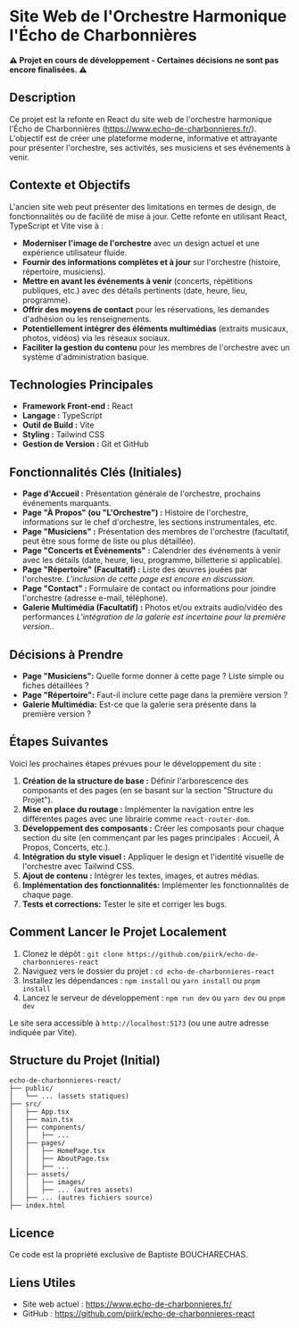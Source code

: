 # Site Web de l'Orchestre Harmonique l'Écho de Charbonnières

**⚠️ Projet en cours de développement - Certaines décisions ne sont pas encore finalisées. ⚠️**

## Description

Ce projet est la refonte en React du site web de l'orchestre harmonique l'Écho de Charbonnières (https://www.echo-de-charbonnieres.fr/). L'objectif est de créer une plateforme moderne, informative et attrayante pour présenter l'orchestre, ses activités, ses musiciens et ses événements à venir.

## Contexte et Objectifs

L'ancien site web peut présenter des limitations en termes de design, de fonctionnalités ou de facilité de mise à jour. Cette refonte en utilisant React, TypeScript et Vite vise à :

- **Moderniser l'image de l'orchestre** avec un design actuel et une expérience utilisateur fluide.
- **Fournir des informations complètes et à jour** sur l'orchestre (histoire, répertoire, musiciens).
- **Mettre en avant les événements à venir** (concerts, répétitions publiques, etc.) avec des détails pertinents (date, heure, lieu, programme).
- **Offrir des moyens de contact** pour les réservations, les demandes d'adhésion ou les renseignements.
- **Potentiellement intégrer des éléments multimédias** (extraits musicaux, photos, vidéos) via les réseaux sociaux.
- **Faciliter la gestion du contenu** pour les membres de l'orchestre avec un système d'administration basique.

## Technologies Principales

- **Framework Front-end :** React
- **Langage :** TypeScript
- **Outil de Build :** Vite
- **Styling :** Tailwind CSS
- **Gestion de Version :** Git et GitHub

## Fonctionnalités Clés (Initiales)

- **Page d'Accueil :** Présentation générale de l'orchestre, prochains événements marquants.
- **Page "À Propos" (ou "L'Orchestre") :** Histoire de l'orchestre, informations sur le chef d'orchestre, les sections instrumentales, etc.
- **Page "Musiciens" :** Présentation des membres de l'orchestre (facultatif, peut être sous forme de liste ou plus détaillée).
- **Page "Concerts et Événements" :** Calendrier des événements à venir avec les détails (date, heure, lieu, programme, billetterie si applicable).
- **Page "Répertoire" (Facultatif) :** Liste des œuvres jouées par l'orchestre. _L'inclusion de cette page est encore en discussion._
- **Page "Contact" :** Formulaire de contact ou informations pour joindre l'orchestre (adresse e-mail, téléphone).
- **Galerie Multimédia (Facultatif) :** Photos et/ou extraits audio/vidéo des performances _L'intégration de la galerie est incertaine pour la première version._.

## Décisions à Prendre

- **Page "Musiciens":** Quelle forme donner à cette page ? Liste simple ou fiches détaillées ?
- **Page "Répertoire":** Faut-il inclure cette page dans la première version ?
- **Galerie Multimédia:** Est-ce que la galerie sera présente dans la première version ?

## Étapes Suivantes

Voici les prochaines étapes prévues pour le développement du site :

1.  **Création de la structure de base :** Définir l'arborescence des composants et des pages (en se basant sur la section "Structure du Projet").
2.  **Mise en place du routage :** Implémenter la navigation entre les différentes pages avec une librairie comme `react-router-dom`.
3.  **Développement des composants :** Créer les composants pour chaque section du site (en commençant par les pages principales : Accueil, À Propos, Concerts, etc.).
4.  **Intégration du style visuel :** Appliquer le design et l'identité visuelle de l'orchestre avec Tailwind CSS.
5.  **Ajout de contenu :** Intégrer les textes, images, et autres médias.
6.  **Implémentation des fonctionnalités:** Implémenter les fonctionnalités de chaque page.
7.  **Tests et corrections:** Tester le site et corriger les bugs.

## Comment Lancer le Projet Localement

1.  Clonez le dépôt : `git clone https://github.com/piirk/echo-de-charbonnieres-react`
2.  Naviguez vers le dossier du projet : `cd echo-de-charbonnieres-react`
3.  Installez les dépendances : `npm install` ou `yarn install` ou `pnpm install`
4.  Lancez le serveur de développement : `npm run dev` ou `yarn dev` ou `pnpm dev`

Le site sera accessible à `http://localhost:5173` (ou une autre adresse indiquée par Vite).

## Structure du Projet (Initial)

```plain text
echo-de-charbonnieres-react/
├── public/
│   └── ... (assets statiques)
├── src/
│   ├── App.tsx
│   ├── main.tsx
│   ├── components/
│   │   ├── ...
│   ├── pages/
│   │   ├── HomePage.tsx
│   │   ├── AboutPage.tsx
│   │   ├── ...
│   ├── assets/
│   │   ├── images/
│   │   ├── ... (autres assets)
│   ├── ... (autres fichiers source)
├── index.html
```

## Licence

Ce code est la propriété exclusive de Baptiste BOUCHARECHAS.

## Liens Utiles

- Site web actuel : https://www.echo-de-charbonnieres.fr/
- GitHub : https://github.com/piirk/echo-de-charbonnieres-react
